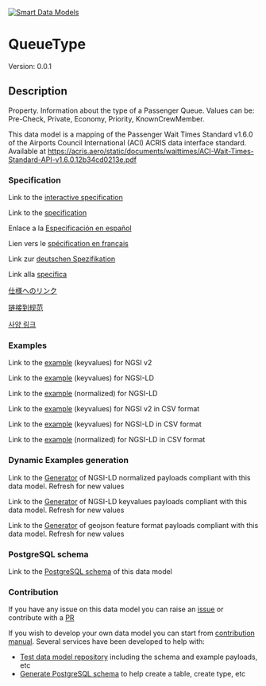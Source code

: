 [![Smart Data Models](https://smartdatamodels.org/wp-content/uploads/2022/01/SmartDataModels_logo.png "Logo")](https://smartdatamodels.org)
# QueueType
Version: 0.0.1

## Description 

Property. Information about the type of a Passenger Queue. Values can be: Pre-Check, Private, Economy, Priority, KnownCrewMember.

This data model is a mapping of the Passenger Wait Times Standard v1.6.0 of the Airports Council International (ACI) ACRIS data interface standard. Available at https://acris.aero/static/documents/waittimes/ACI-Wait-Times-Standard-API-v1.6.0.12b34cd0213e.pdf
### Specification

Link to the [interactive specification](https://swagger.lab.fiware.org/?url=https://smart-data-models.github.io/dataModel.ACRIS/QueueType/swagger.yaml)

Link to the [specification](https://github.com/smart-data-models/dataModel.ACRIS/blob/master/QueueType/doc/spec.md)

Enlace a la [Especificación en español](https://github.com/smart-data-models/dataModel.ACRIS/blob/master/QueueType/doc/spec_ES.md)

Lien vers le [spécification en français](https://github.com/smart-data-models/dataModel.ACRIS/blob/master/QueueType/doc/spec_FR.md)

Link zur [deutschen Spezifikation](https://github.com/smart-data-models/dataModel.ACRIS/blob/master/QueueType/doc/spec_DE.md)

Link alla [specifica](https://github.com/smart-data-models/dataModel.ACRIS/blob/master/QueueType/doc/spec_IT.md)

[仕様へのリンク](https://github.com/smart-data-models/dataModel.ACRIS/blob/master/QueueType/doc/spec_JA.md)

[链接到规范](https://github.com/smart-data-models/dataModel.ACRIS/blob/master/QueueType/doc/spec_ZH.md)

[사양 링크](https://github.com/smart-data-models/dataModel.ACRIS/blob/master/QueueType/doc/spec_KO.md)
### Examples

Link to the [example](https://smart-data-models.github.io/dataModel.ACRIS/QueueType/examples/example.json) (keyvalues) for NGSI v2

Link to the [example](https://smart-data-models.github.io/dataModel.ACRIS/QueueType/examples/example.jsonld) (keyvalues) for NGSI-LD

Link to the [example](https://smart-data-models.github.io/dataModel.ACRIS/QueueType/examples/example-normalized.jsonld) (normalized) for NGSI-LD

Link to the [example](https://github.com/smart-data-models/dataModel.ACRIS/blob/master/QueueType/examples/example.json.csv) (keyvalues) for NGSI v2 in CSV format

Link to the [example](https://github.com/smart-data-models/dataModel.ACRIS/blob/master/QueueType/examples/example.jsonld.csv) (keyvalues) for NGSI-LD in CSV format

Link to the [example](https://github.com/smart-data-models/dataModel.ACRIS/blob/master/QueueType/examples/example-normalized.jsonld.csv) (normalized) for NGSI-LD in CSV format
### Dynamic Examples generation

Link to the [Generator](https://smartdatamodels.org/extra/ngsi-ld_generator.php?schemaUrl=https://raw.githubusercontent.com/smart-data-models/dataModel.ACRIS/master/QueueType/schema.json&email=info@smartdatamodels.org) of NGSI-LD normalized payloads compliant with this data model. Refresh for new values

Link to the [Generator](https://smartdatamodels.org/extra/ngsi-ld_generator_keyvalues.php?schemaUrl=https://raw.githubusercontent.com/smart-data-models/dataModel.ACRIS/master/QueueType/schema.json&email=info@smartdatamodels.org) of NGSI-LD keyvalues payloads compliant with this data model. Refresh for new values

Link to the [Generator](https://smartdatamodels.org/extra/geojson_features_generator.php?schemaUrl=https://raw.githubusercontent.com/smart-data-models/dataModel.ACRIS/master/QueueType/schema.json&email=info@smartdatamodels.org) of geojson feature format payloads compliant with this data model. Refresh for new values
### PostgreSQL schema

Link to the [PostgreSQL schema](https://github.com/smart-data-models/dataModel.ACRIS/blob/master/QueueType/schema.sql) of this data model
### Contribution

 If you have any issue on this data model you can raise an [issue](https://github.com/smart-data-models/dataModel.ACRIS/issues)  or contribute with a [PR](https://github.com/smart-data-models/dataModel.ACRIS/pulls)

 If you wish to develop your own data model you can start from [contribution manual](https://bit.ly/contribution_manual). Several services have been developed to help with: 
 - [Test data model repository](https://smartdatamodels.org/index.php/data-models-contribution-api/) including the schema and example payloads, etc
 - [Generate PostgreSQL schema](https://smartdatamodels.org/index.php/sql-service/) to help create a table, create type, etc